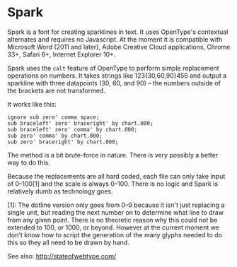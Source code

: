 # Spark

Spark is a font for creating sparklines in text. It uses OpenType's contextual alternates and requires no Javascript. At the moment it is compatible with Microsoft Word (2011 and later), Adobe Creative Cloud applications, Chrome 33+, Safari 6+, Internet Explorer 10+.

Spark uses the `calt` feature of OpenType to perform simple replacement operations on numbers. It takes strings like 123{30,60,90}456 and output a sparkline with three datapoints (30, 60, and 90) – the numbers outside of the brackets are not transformed.

It works like this:

```
ignore sub zero' comma space;
sub braceleft' zero' braceright' by chart.000;
sub braceleft' zero' comma' by chart.000;
sub zero' comma' by chart.000;
sub zero' braceright' by chart.000;
```

The method is a bit brute-force in nature. There is very possibly a better way to do this.

Because the replacements are all hard coded, each file can only take input of 0–100[1] and the scale is always 0–100. There is no logic and Spark is relatively dumb as technology goes.

[1]: The dotline version only goes from 0–9 because it isn't just replacing a single unit, but reading the next number on to determine what line to draw from any given point. There is no theoretic reason why this could not be extended to 100, or 1000, or beyond. However at the current moment we don't know how to script the generation of the many glyphs needed to do this so they all need to be drawn by hand.

See also: http://stateofwebtype.com/
